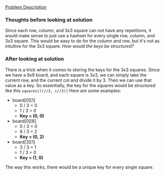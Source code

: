 [Problem Description](https://leetcode.com/problems/valid-sudoku/description/)


### Thoughts before looking at solution
Since each row, column, and 3x3 square can not have any repetitions, it would make sense to just use a hashset for every single row, column, and 3x3 square. This would be easy to do for the column and row, but it's not as intuitive for the 3x3 square. *How would the keys be structured?*


### After looking at solution
There is a trick when it comes to storing the keys for the 3x3 squares.
Since we have a 9x9 board, and each square is 3x3, we can simply take the current row, and the current col and divide it by 3. Then we can use that value as a key. So essentially, the key for the squares would be structured like this `squares[(r//3, c//3)]`
Here are some examples:
- board[0][1]
    - 0 / 3 = 0
    - 1 / 3 = 0
    - **Key = (0, 0)**
- board[0][8]
    - 0 / 3 = 0
    - 8 / 3 = 2
    - **Key = (0, 2)**
- board[3][1]
    - 3 / 3 = 1
    - 1 / 3 = 0
    - **Key = (1, 0)**

The way this works, there would be a unique key for every single square.